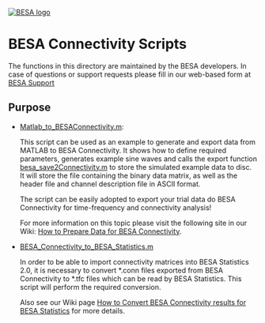 [![BESA logo](https://www.besa.de/wp-content/uploads/2014/05/pre_logo.jpeg)](https://www.besa.de/)

# BESA Connectivity Scripts

The functions in this directory are maintained by the BESA developers.
In case of questions or support requests please fill in our web-based form at [BESA Support](https://www.besa.de/support/support-page/)

## Purpose

* [Matlab_to_BESAConnectivity.m](./Matlab_to_BESAConnectivity.m): 

   This script can be used as an example to generate and export data from MATLAB to BESA Connectivity. 
It shows how to define required parameters, generates example sine waves and calls the export function 
[besa_save2Connectivity.m](../MATLAB2BESA/besa_save2Connectivity.m) to store the simulated
example data to disc. It will store the file containing the binary data matrix, as well as the header file and channel description file in ASCII format.

   The script can be easily adopted to export your trial data do BESA Connectivity for time-frequency and connectivity analysis! 

   For more information on this topic please visit the following site in our Wiki: [How to Prepare Data for BESA Connectivity](http://wiki.besa.de/index.php?title=How_to_Prepare_Data_for_BESA_Connectivity).

* [BESA_Connectivity_to_BESA_Statistics.m](./BESA_Connectivity_to_BESA_Statistics.m)

   In order to be able to import connectivity matrices into BESA Statistics 2.0, it is necessary to convert *.conn files exported 
   from BESA Connectivity to *.tfc files which can be read by BESA Statistics. This script will perform the required conversion.
   
   Also see our Wiki page [How to Convert BESA Connectivity results for BESA Statistics](http://wiki.besa.de/index.php?title=How_to_Convert_BESA_Connectivity_results_for_BESA_Statistics) for more details.
